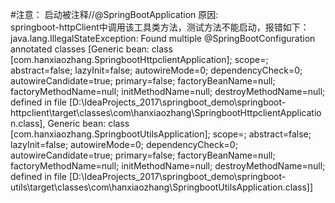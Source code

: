 #注意：
启动被注释//@SpringBootApplication 原因:  
springboot-httpClient中调用该工具类方法，测试方法不能启动，报错如下：  
java.lang.IllegalStateException: Found multiple @SpringBootConfiguration annotated classes [Generic bean: class [com.hanxiaozhang.SpringbootHttpclientApplication]; scope=; abstract=false; lazyInit=false; autowireMode=0; dependencyCheck=0; autowireCandidate=true; primary=false; factoryBeanName=null; factoryMethodName=null; initMethodName=null; destroyMethodName=null; defined in file [D:\IdeaProjects_2017\springboot_demo\springboot-httpclient\target\classes\com\hanxiaozhang\SpringbootHttpclientApplication.class], Generic bean: class [com.hanxiaozhang.SpringbootUtilsApplication]; scope=; abstract=false; lazyInit=false; autowireMode=0; dependencyCheck=0; autowireCandidate=true; primary=false; factoryBeanName=null; factoryMethodName=null; initMethodName=null; destroyMethodName=null; defined in file [D:\IdeaProjects_2017\springboot_demo\springboot-utils\target\classes\com\hanxiaozhang\SpringbootUtilsApplication.class]]

